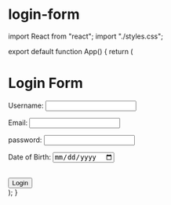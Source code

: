# login-form
import React from "react";
import "./styles.css";

export default function App() {
  return (
    <div className="App">
      <h1>Login Form</h1>
      <p>Username: <input type="text" name="username" required></input></p>
      <p><lable for="email_id">Email:  </lable>
      <input type="email" name="email_id" id="email_id" required></input></p>
      <p>password:  <input type="text" name="pwd"></input></p>
      <p><lable for="dob">Date of Birth:  </lable>
      <input type="date" name="dob" id="dob" required></input></p>   
      <button type="button" onclick="alert('Successful')">Login</button>
    </div>
  );
}
